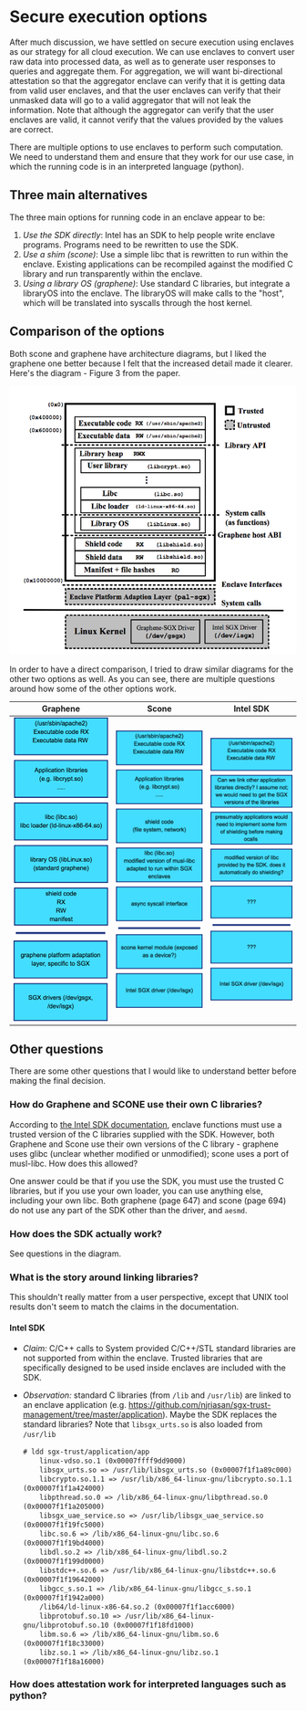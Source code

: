 # Secure execution options

After much discussion, we have settled on secure execution using enclaves as
our strategy for all cloud execution. We can use enclaves to convert user raw
data into processed data, as well as to generate user responses to queries and
aggregate them. For aggregation, we will want bi-directional attestation so
that the aggregator enclave can verify that it is getting data from valid user
enclaves, and that the user enclaves can verify that their unmasked data will
go to a valid aggregator that will not leak the information. Note that although
the aggregator can verify that the user enclaves are valid, it cannot verify
that the values provided by the values are correct.

There are multiple options to use enclaves to perform such computation. We need
to understand them and ensure that they work for our use case, in which the
running code is in an interpreted language (python).

## Three main alternatives

The three main options for running code in an enclave appear to be:
1. *Use the SDK directly*: Intel has an SDK to help people write enclave
programs. Programs need to be rewritten to use the SDK.
1. *Use a shim (scone)*: Use a simple libc that is rewritten to run within the enclave.
Existing applications can be recompiled against the modified C library and run
transparently within the enclave.
1. *Using a library OS (graphene)*: Use standard C libraries, but integrate a libraryOS
into the enclave. The libraryOS will make calls to the "host", which will be
translated into syscalls through the host kernel.

## Comparison of the options
Both scone and graphene have architecture diagrams, but I liked the graphene one 
better because I felt that the increased detail made it clearer. Here's the
diagram - Figure 3 from the paper.

![Graphene architecture](../../assets/future_work/graphene_arch_diagram.png)

In order to have a direct comparison, I tried to draw similar diagrams for the
other two options as well. As you can see, there are multiple questions around
how some of the other options work.

| Graphene | Scone | Intel SDK |
|--------- | ----- | --------- |
| ![Graphene architecture](../../assets/future_work/graphene-arch.png) | ![Scone architecture](../../assets/future_work/scone-arch.png) | ![Intel SDK architecture](../../assets/future_work/intel-SDK-arch.png) |

## Other questions

There are some other questions that I would like to understand better before
making the final decision.

### How do Graphene and SCONE use their own C libraries?

According to [the Intel SDK documentation](https://software.intel.com/en-us/sgx-sdk-dev-reference-writing-enclave-functions), enclave functions must use a trusted version of the C libraries supplied with the SDK. However, both Graphene and Scone use their own versions of the C library - graphene uses glibc (unclear whether modified or unmodified); scone uses a port of musl-libc. How does this allowed?

One answer could be that if you use the SDK, you must use the trusted C libraries, but if you use your own loader, you can use anything else, including your own libc. Both graphene (page 647) and scone (page 694) do not use any part of the SDK other than the driver, and `aesmd`.

### How does the SDK actually work?

See questions in the diagram.

### What is the story around linking libraries?

This shouldn't really matter from a user perspective, except that UNIX tool
results don't seem to match the claims in the documentation.

#### Intel SDK
- *Claim:* C/C++ calls to System provided C/C++/STL standard libraries are not supported from within the enclave. Trusted libraries that are specifically designed to be used inside enclaves are included with the SDK.
- *Observation:* standard C libraries (from `/lib` and `/usr/lib`) are linked to an enclave application (e.g. https://github.com/njriasan/sgx-trust-management/tree/master/application). Maybe the SDK replaces the standard libraries? Note that `libsgx_urts.so` is also loaded from `/usr/lib`

    ```
    # ldd sgx-trust/application/app
        linux-vdso.so.1 (0x00007ffff9dd9000)
        libsgx_urts.so => /usr/lib/libsgx_urts.so (0x00007f1f1a89c000)
        libcrypto.so.1.1 => /usr/lib/x86_64-linux-gnu/libcrypto.so.1.1 (0x00007f1f1a424000)
        libpthread.so.0 => /lib/x86_64-linux-gnu/libpthread.so.0 (0x00007f1f1a205000)
        libsgx_uae_service.so => /usr/lib/libsgx_uae_service.so (0x00007f1f19fc5000)
        libc.so.6 => /lib/x86_64-linux-gnu/libc.so.6 (0x00007f1f19bd4000)
        libdl.so.2 => /lib/x86_64-linux-gnu/libdl.so.2 (0x00007f1f199d0000)
        libstdc++.so.6 => /usr/lib/x86_64-linux-gnu/libstdc++.so.6 (0x00007f1f19642000)
        libgcc_s.so.1 => /lib/x86_64-linux-gnu/libgcc_s.so.1 (0x00007f1f1942a000)
        /lib64/ld-linux-x86-64.so.2 (0x00007f1f1acc6000)
        libprotobuf.so.10 => /usr/lib/x86_64-linux-gnu/libprotobuf.so.10 (0x00007f1f18fd1000)
        libm.so.6 => /lib/x86_64-linux-gnu/libm.so.6 (0x00007f1f18c33000)
        libz.so.1 => /lib/x86_64-linux-gnu/libz.so.1 (0x00007f1f18a16000)
    ```

### How does attestation work for interpreted languages such as python?
